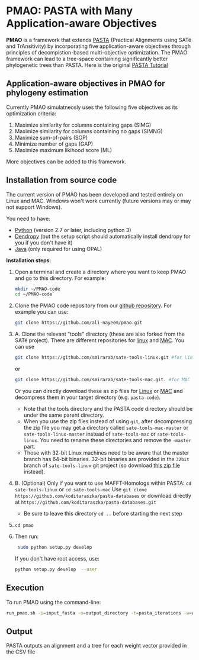 # PMAO: PASTA with Many Application-aware Objectives
**PMAO** is a framework that extends [PASTA][1] (Practical Alignments using SATé and TrAnsitivity) by incorporating five application-aware objectives through principles of decompistion-based multi-objective optimization. The PMAO framework can lead to a tree-space containing significantly better phylogenetic trees than PASTA. 
Here is the original [PASTA Tutorial](pasta-doc/pasta-tutorial.md)


## Application-aware objectives in PMAO for phylogeny estimation

Currently PMAO simulatneosly uses the following five objectives as its optimization criteria:
1. Maximize similarity for columns containing gaps (SIMG)
2. Maximize similarity for columns containing no gaps (SIMNG)
3. Maximize sum-of-pairs (SOP)
4. Minimize number of gaps (GAP)
5. Maximize maximum likihood score (ML)


More objectives can be added to this framework.

## Installation from source code

The current version of PMAO has been developed and tested entirely on Linux and MAC. 
Windows won't work currently (future versions may or may not support Windows). 

You need to have:

- [Python](https://www.python.org) (version 2.7 or later, including python 3)
- [Dendropy](http://packages.python.org/DendroPy/) (but the setup script should automatically install dendropy for you if you don't have it)  
- [Java](https://www.java.com) (only required for using OPAL)

**Installation steps**:

1. Open a terminal and create a directory where you want to keep PMAO and  go to this directory. For example:

   ```bash 
   mkdir ~/PMAO-code
   cd ~/PMAO-code`
   ```

2. Clone the PMAO code repository from our [github repository](https://github.com/ali-nayeem/pmao). For example you can use: 

   ```bash
   git clone https://github.com/ali-nayeem/pmao.git
   ```
  

3.  A. Clone the relevant "tools" directory (these are also forked from the SATé project).
There are different repositories for [linux](https://github.com/smirarab/sate-tools-linux) 
and [MAC](https://github.com/smirarab/sate-tools-mac).
You can use 

	```bash
	git clone https://github.com/smirarab/sate-tools-linux.git #for Linux
	``` 
	or
	
	```bash
	git clone https://github.com/smirarab/sate-tools-mac.git. #for MAC
	``` 
	Or you can directly download these as zip files for 
[Linux](https://github.com/smirarab/sate-tools-linux/archive/master.zip) or [MAC](https://github.com/smirarab/sate-tools-mac/archive/master.zip)
and decompress them in your target directory (e.g. `pasta-code`).
	* Note that the tools directory and the PASTA code directory should be under the same parent directory. 
	* When you use the zip files instead of using `git`, after decompressing the zip file you may get a directory called `sate-tools-mac-master` or `sate-tools-linux-master` instead of `sate-tools-mac` or `sate-tools-linux`. 
You need to rename these directories and remove the `-master` part.
	* Those with 32-bit Linux machines need to be aware that the master branch has 64-bit binaries. 32-bit binaries are provided in the `32bit` branch of `sate-tools-linux` git project (so download [this zip file](https://github.com/smirarab/sate-tools-linux/archive/32bit.zip) instead). 

3. B. (Optional) Only if you want to use MAFFT-Homologs within PASTA:
`cd sate-tools-linux` or `cd sate-tools-mac`
Use `git clone https://github.com/koditaraszka/pasta-databases` or download directly at `https://github.com/koditaraszka/pasta-databases.git`
	* Be sure to leave this directory `cd ..` before starting the next step

4. `cd pmao` 

5. Then run:

	``` bash
	 sudo python setup.py develop 
	```
 
	If you don't have root access, use:
	
	``` bash
	python setup.py develop  --user
	```



## Execution

To run PMAO using the command-line:

```bash
run_pmao.sh -i=input_fasta -o=output_directory -t=pasta_iterations -w=weights_csv 
```


Output
-------
PASTA outputs an alignment and a tree for each weight vector provided in the CSV file



[1]: https://github.com/smirarab/pasta
[2]: https://github.com/jmabuin/pasta
[3]: https://github.com/tarabelo/pasta
[4]: https://doi.org/10.1093/bioinformatics/btx354
[5]: https://link.springer.com/chapter/10.1007%2F978-3-319-05269-4_15
[6]: http://online.liebertpub.com/doi/abs/10.1089/cmb.2014.0156
